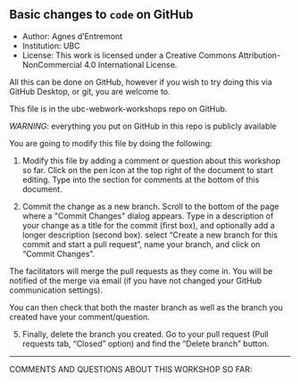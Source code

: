 ## Basic changes to `code` on GitHub

* Author: Agnes d’Entremont
* Institution: UBC
* License: This work is licensed under a Creative Commons Attribution-NonCommercial 4.0 International License.

All this can be done on GitHub, however if you wish to try doing this via GitHub Desktop, or git, you are welcome to.  

This file is in the ubc-webwork-workshops repo on GitHub. 

*WARNING*: everything you put on GitHub in this repo is publicly available

You are going to modify this file by doing the following:

1. Modify this file by adding a comment or question about this workshop so far. 
Click on the pen icon at the top right of the document to start editing.  Type into the section for comments at the bottom of this document.  

2. Commit the change as a new branch.
Scroll to the bottom of the page where a "Commit Changes" dialog appears. Type in a description of your change as a title for the commit (first box), and optionally add a longer description (second box). select “Create a new branch for this commit and start a pull request”, name your branch, and click on “Commit Changes”.  

The facilitators will merge the pull requests as they come in.  You will be notified of the merge via email (if you have not changed your GitHub communication settings). 

You can then check that both the master branch as well as the branch you created have your comment/question. 

5. Finally, delete the branch you created.
Go to your pull request (Pull requests tab, “Closed” option) and find the “Delete branch” button.  

*******
COMMENTS AND QUESTIONS ABOUT THIS WORKSHOP SO FAR:


